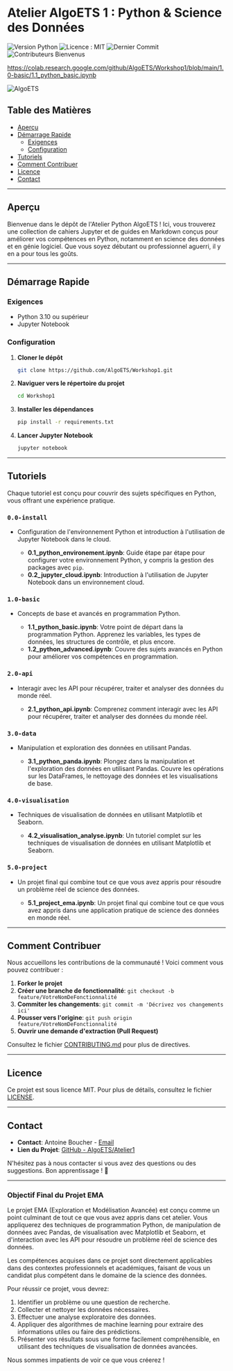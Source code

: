 # Atelier AlgoETS 1 : Python & Science des Données

![Version Python](https://img.shields.io/badge/Python-3.10-blue)
![Licence : MIT](https://img.shields.io/badge/Licence-MIT-green.svg)
![Dernier Commit](https://img.shields.io/github/last-commit/AlgoETS/Workshop1)
![Contributeurs Bienvenus](https://img.shields.io/badge/Contributeurs-Bienvenus-orange)


https://colab.research.google.com/github/AlgoETS/Workshop1/blob/main/1.0-basic/1.1_python_basic.ipynb

![AlgoETS](images/algoets.png)


## Table des Matières

- [Aperçu](#aperçu)
- [Démarrage Rapide](#démarrage-rapide)
  - [Exigences](#exigences)
  - [Configuration](#configuration)
- [Tutoriels](#tutoriels)
- [Comment Contribuer](#comment-contribuer)
- [Licence](#licence)
- [Contact](#contact)

---

## Aperçu

Bienvenue dans le dépôt de l'Atelier Python AlgoETS ! Ici, vous trouverez une collection de cahiers Jupyter et de guides en Markdown conçus pour améliorer vos compétences en Python, notamment en science des données et en génie logiciel. Que vous soyez débutant ou professionnel aguerri, il y en a pour tous les goûts.

---

## Démarrage Rapide

### Exigences

- Python 3.10 ou supérieur
- Jupyter Notebook

### Configuration

1. **Cloner le dépôt**

   ```bash
   git clone https://github.com/AlgoETS/Workshop1.git
   ```

2. **Naviguer vers le répertoire du projet**

   ```bash
   cd Workshop1
   ```

3. **Installer les dépendances**

   ```bash
   pip install -r requirements.txt
   ```

4. **Lancer Jupyter Notebook**

   ```bash
   jupyter notebook
   ```

---

## Tutoriels

Chaque tutoriel est conçu pour couvrir des sujets spécifiques en Python, vous offrant une expérience pratique.

### `0.0-install`

- Configuration de l'environnement Python et introduction à l'utilisation de Jupyter Notebook dans le cloud.

  - **0.1_python_environement.ipynb**: Guide étape par étape pour configurer votre environnement Python, y compris la gestion des packages avec `pip`.
  - **0.2_jupyter_cloud.ipynb**: Introduction à l'utilisation de Jupyter Notebook dans un environnement cloud.

### `1.0-basic`

- Concepts de base et avancés en programmation Python.

  - **1.1_python_basic.ipynb**: Votre point de départ dans la programmation Python. Apprenez les variables, les types de données, les structures de contrôle, et plus encore.
  - **1.2_python_advanced.ipynb**: Couvre des sujets avancés en Python pour améliorer vos compétences en programmation.

### `2.0-api`

- Interagir avec les API pour récupérer, traiter et analyser des données du monde réel.

  - **2.1_python_api.ipynb**: Comprenez comment interagir avec les API pour récupérer, traiter et analyser des données du monde réel.

### `3.0-data`

- Manipulation et exploration des données en utilisant Pandas.

  - **3.1_python_panda.ipynb**: Plongez dans la manipulation et l'exploration des données en utilisant Pandas. Couvre les opérations sur les DataFrames, le nettoyage des données et les visualisations de base.

### `4.0-visualisation`

- Techniques de visualisation de données en utilisant Matplotlib et Seaborn.

  - **4.2_visualisation_analyse.ipynb**: Un tutoriel complet sur les techniques de visualisation de données en utilisant Matplotlib et Seaborn.

### `5.0-project`

- Un projet final qui combine tout ce que vous avez appris pour résoudre un problème réel de science des données.

  - **5.1_project_ema.ipynb**: Un projet final qui combine tout ce que vous avez appris dans une application pratique de science des données en monde réel.

---

## Comment Contribuer

Nous accueillons les contributions de la communauté ! Voici comment vous pouvez contribuer :

1. **Forker le projet**
2. **Créer une branche de fonctionnalité**: `git checkout -b feature/VotreNomDeFonctionnalité`
3. **Commiter les changements**: `git commit -m 'Décrivez vos changements ici'`
4. **Pousser vers l'origine**: `git push origin feature/VotreNomDeFonctionnalité`
5. **Ouvrir une demande d'extraction (Pull Request)**

Consultez le fichier [CONTRIBUTING.md](CONTRIBUTING.md) pour plus de directives.

---

## Licence

Ce projet est sous licence MIT. Pour plus de détails, consultez le fichier [LICENSE](LICENSE).

---

## Contact

- **Contact**: Antoine Boucher - [Email](mailto:antoine.boucher@ens.etsmtl.ca)
- **Lien du Projet**: [GitHub - AlgoETS/Atelier1](https://github.com/AlgoETS/Atelier1)

N'hésitez pas à nous contacter si vous avez des questions ou des suggestions. Bon apprentissage ! 🚀

---

### Objectif Final du Projet EMA

Le projet EMA (Exploration et Modélisation Avancée) est conçu comme un point culminant de tout ce que vous avez appris dans cet atelier. Vous appliquerez des techniques de programmation Python, de manipulation de données avec Pandas, de visualisation avec Matplotlib et Seaborn, et d'interaction avec les API pour résoudre un problème réel de science des données.

Les compétences acquises dans ce projet sont directement applicables dans des contextes professionnels et académiques, faisant de vous un candidat plus compétent dans le domaine de la science des données.

Pour réussir ce projet, vous devrez:

1. Identifier un problème ou une question de recherche.
2. Collecter et nettoyer les données nécessaires.
3. Effectuer une analyse exploratoire des données.
4. Appliquer des algorithmes de machine learning pour extraire des informations utiles ou faire des prédictions.
5. Présenter vos résultats sous une forme facilement compréhensible, en utilisant des techniques de visualisation de données avancées.

Nous sommes impatients de voir ce que vous créerez !
